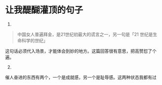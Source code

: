  # 让我醍醐灌顶的句子
1.

> 中国女人普遍拜金，是21世纪初最大的谎言之一，另一句是「21 世纪是生命科学的世纪」

这句话必须代入场景，才能体会到妙的地方。这篇回答很有意思，把高赞怼了个遍。


2.

催人奋进的东西有两个，一个是成就感，另一个是耻辱感。这两种状态我都有过
